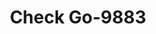 ---
f_zip-code: 74953
f_state-code: OK
title: Check Go-9883
f_phone: 918-649-0882
f_city-only: Poteau
f_address: 2208 N Broadway Street #105 Poteau
f_location-unique-id: '9883'
slug: check-go-9883
updated-on: '2024-05-30T13:46:58.046Z'
created-on: '2024-05-30T13:36:59.803Z'
published-on: '2024-05-30T13:54:32.469Z'
f_city-state: cms/city/poteau-ok.md
f_company: cms/company/check-go.md
f_state: cms/state/oklahoma.md
layout: '[payday-loan].html'
tags: payday-loan
---